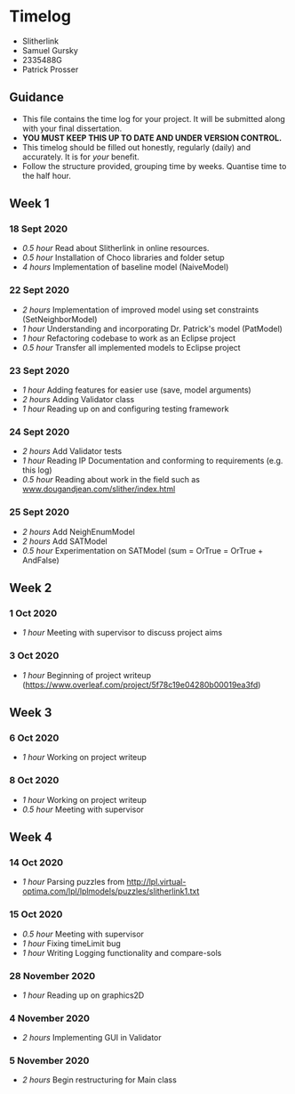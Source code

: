 # Timelog

* Slitherlink
* Samuel Gursky
* 2335488G
* Patrick Prosser

## Guidance

* This file contains the time log for your project. It will be submitted along with your final dissertation.
* **YOU MUST KEEP THIS UP TO DATE AND UNDER VERSION CONTROL.**
* This timelog should be filled out honestly, regularly (daily) and accurately. It is for *your* benefit.
* Follow the structure provided, grouping time by weeks.  Quantise time to the half hour.

## Week 1

### 18 Sept 2020

* *0.5 hour* Read about Slitherlink in online resources.
* *0.5 hour* Installation of Choco libraries and folder setup
* *4 hours* Implementation of baseline model (NaiveModel)

### 22 Sept 2020

* *2 hours* Implementation of improved model using set constraints (SetNeighborModel)
* *1 hour* Understanding and incorporating Dr. Patrick's model (PatModel)
* *1 hour* Refactoring codebase to work as an Eclipse project
* *0.5 hour* Transfer all implemented models to Eclipse project

### 23 Sept 2020

* *1 hour* Adding features for easier use (save, model arguments)
* *2 hours* Adding Validator class
* *1 hour* Reading up on and configuring testing framework

### 24 Sept 2020

* *2 hours* Add Validator tests
* *1 hour* Reading IP Documentation and conforming to requirements (e.g. this log)
* *0.5 hour* Reading about work in the field such as www.dougandjean.com/slither/index.html

### 25 Sept 2020

* *2 hours* Add NeighEnumModel
* *2 hours* Add SATModel
* *0.5 hour* Experimentation on SATModel (sum = OrTrue = OrTrue + AndFalse)

## Week 2

### 1 Oct 2020
* *1 hour* Meeting with supervisor to discuss project aims

### 3 Oct 2020
* *1 hour* Beginning of project writeup (https://www.overleaf.com/project/5f78c19e04280b00019ea3fd)

## Week 3

### 6 Oct 2020
* *1 hour* Working on project writeup

### 8 Oct 2020
* *1 hour* Working on project writeup
* *0.5 hour* Meeting with supervisor 

## Week 4

### 14 Oct 2020
* *1 hour* Parsing puzzles from http://lpl.virtual-optima.com/lpl/lplmodels/puzzles/slitherlink1.txt

### 15 Oct 2020
* *0.5 hour* Meeting with supervisor
* *1 hour* Fixing timeLimit bug
* *1 hour* Writing Logging functionality and compare-sols

### 28 November 2020
* *1 hour* Reading up on graphics2D

### 4 November 2020
* *2 hours* Implementing GUI in Validator

### 5 November 2020
* *2 hours* Begin restructuring for Main class